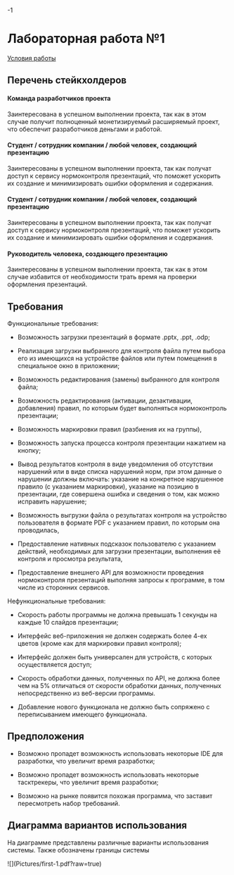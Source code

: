 -1<h1>Лабораторная работа №1</h1>
<a href="../Tasks/task_1.txt">Условия работы</a>
<h2>Перечень стейкхолдеров</h2>
<h4>Команда разработчиков проекта</h4>
Заинтересована в успешном выполнении проекта, так как в этом случае получит полноценный монетизируемый расширяемый проект, что обеспечит разработчиков деньгами и работой.
<h4>Студент / сотрудник компании / любой человек, создающий презентацию</h4>
Заинтересованы в успешном выполнении проекта, так как получат доступ к сервису нормоконтроля презентаций, что поможет ускорить их создание и минимизировать ошибки оформления и содержания.
<h4>Студент / сотрудник компании / любой человек, создающий презентацию</h4>
Заинтересованы в успешном выполнении проекта, так как получат доступ к сервису нормоконтроля презентаций, что поможет ускорить их создание и минимизировать ошибки оформления и содержания.
<h4>Руководитель человека, создающего презентацию</h4></h4>
Заинтересованы в успешном выполнении проекта, так как в этом случае избавится от необходимости трать время на проверки оформления презентаций.
<h2>Требования</h2>
<p>Функциональные требования:</p>

- Возможность загрузки презентаций в формате .pptx, .ppt, .odp;

- Реализация загрузки выбранного для контроля файла путем выбора его из имеющихся на устройстве файлов или путем помещения в специальное окно в приложении;
  
- Возможность редактирования (замены) выбранного для контроля файла;
  
- Возможность редактирования (активации, дезактивации, добавления) правил, по которым будет выполняться нормоконтроль презентации;
  
- Возможность маркировки правил (разбиения их на группы),
  
- Возможность запуска процесса контроля презентации нажатием на кнопку;
  
- Вывод результатов контроля в виде уведомления об отсутствии нарушений или в виде списка нарушений норм, при этом данные о нарушении должны включать: указание на конкретное нарушенное правило (с указанием маркировки), указание на позицию в презентации, где совершена ошибка и сведения о том, как можно исправить нарушение;

- Возможность выгрузки файла о результатах контроля на устройство пользователя в формате PDF с указанием правил, по которым она проводилась,

- Предоставление нативных подсказок пользователю с указанием действий, необходимых для загрузки презентации, выполнения её контроля и просмотра результата,

- Предоставление внешнего API для возможности проведения нормоконтроля презентаций выполняя запросы к программе, в том числе из сторонних сервисов.
</p>
<p>Нефункциональные требования:
  
- Скорость работы программы не должна превышать 1 секунды на каждые 10 слайдов презентации;

- Интерфейс веб-приложения не должен содержать более 4-ех цветов (кроме как для маркировки правил контроля);

- Интерфейс должен быть универсален для устройств, с которых осуществляется доступ;

- Скорость обработки данных, полученных по API, не должна более чем на 5% отличаться от скорости обработки данных, полученных непосредственно из веб-версии программы.

- Добавление нового функционала не должно быть сопряжено с переписыванием имеющего функционала.
</p>
<h2>Предположения</h2>

- Возможно пропадет возможность использовать некоторые IDE для разработки, что увеличит время разработки;

- Возможно пропадет возможность использовать некоторые тасктрекеры, что увеличит время разработки;

- Возможно на рынке появится похожая программа, что заставит пересмотреть набор требований.

<h2>Диаграмма вариантов использования</h2>
<p>На диаграмме представлены различные варианты использования системы. Также обозначены границы системы</p>
![](Pictures/first-1.pdf?raw=true)

